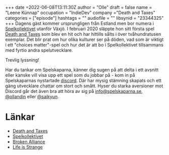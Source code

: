 +++
date =2022-06-08T13:11:30Z
author = "Olle"
draft = false
name = "Leene Künnap"
occupation = "IndieDev"
company ="Death and Taxes"
categories = ["episode"]
hashtags = ""
audiofile = ""
libsynid = "23344325"
+++
Dagens gäst kommer ursprungligen från Estland men bor numera i [Spelkollektivet](https://www.spelkollektivet.com/) utanför Växjö. I februari 2020 släppte hon sitt första spel [Death and Taxes](https://store.steampowered.com/app/1166290/Death_and_Taxes/) som blev en hit och har hittills sålts i över tvåhundratusen exemplar. Det blir prat om hur olika kulturer ser på döden, vad som är viktigt i ett "choices matter"-spel och hur det är att bo i Spelkollektivet tillsammans med fyrtio andra spelutvecklare.


Trevlig lyssning!

Har du tankar om Spelskaparna, känner dig sugen på att delta i ett avsnitt eller kanske vill visa upp ett spel som du jobbar på - kom in på Spelskaparnas nystartade [discord](https://discord.gg/hBHEXss). Där har mysig stämning skapats och ett gäng utvecklare chattar om stort och smått. Hyser du starka aversioner mot Discord går det även bra att höra av sig på info@spelskaparna.se, [@ollandin](https://twitter.com/ollelandin) eller [@saikyun](https://twitter.com/Saikyun).

# Länkar
* [Death and Taxes](https://store.steampowered.com/app/1166290/Death_and_Taxes/)
* [Spelkollektivet](https://www.spelkollektivet.com/)
* [Broken Alliance](https://store.steampowered.com/app/1704180/Broken_Alliance/)
* [Life is Strange](https://www.youtube.com/watch?v=AURVxvIZrmU&ab_channel=GameSpot)
